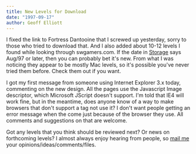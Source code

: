 ```yaml
---
title: New Levels for Download
date: "1997-09-17"
author: Geoff Elliott
---
```


 I fixed the link to Fortress Dantooine that I screwed up yesterday, sorry to those who tried to download that. And I also added about 10-12 levels I found while looking through swgamers.com. If the date in [Storage](/storage/) says Aug/97 or later, then you can probably bet it's new. From what I was noticing they appear to be mostly Mac levels, so it's possible you've never tried them before. Check them out if you want.

I got my first message from someone using Internet Explorer 3.x today, commenting on the new design. All the pages use the Javascript Image descriptor, which Microsoft JScript doesn't support. I'm told that IE4 will work fine, but in the meantime, does anyone know of a way to make browsers that don't support a tag not use it? I don't want people getting an error message when the come just because of the browser they use. All comments and suggestions on that are welcome.

Got any levels that you think should be reviewed next? Or news on forthcoming levels? I almost always enjoy hearing from people, so [mail me](mailto:godfrei@gmail.com) your opinions/ideas/comments/files.
